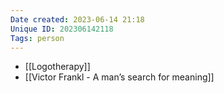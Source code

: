 ```yaml
---
Date created: 2023-06-14 21:18
Unique ID: 202306142118
Tags: person
---
```

- [[Logotherapy]]
- [[Victor Frankl - A man’s search for meaning]]